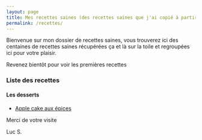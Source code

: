 ---layout: pagetitle: Mes recettes saines (des recettes saines que j'ai copié à partir de plusieurs sites web)permalink: /recettes/---Bienvenue sur mon dossier de recettes saines, vous  trouverez ici  des centaines de recettes saines récupérées  ça  et là sur la  toile  et regroupées ici pour  votre plaisir.Revenez bientôt pour  voir les premières recettes### Liste des recettes #### Les desserts * [Apple cake aux épices](https://lucsj.github.io/recettes/apple-cake-aux-epices/)Merci de votre visiteLuc S.